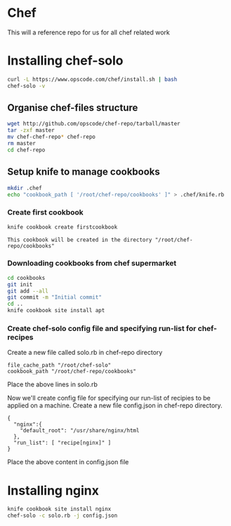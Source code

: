 # Chef
This will a reference repo for us for all chef related work
# Installing chef-solo
```bash
curl -L https://www.opscode.com/chef/install.sh | bash
chef-solo -v
```
## Organise chef-files structure
```bash
wget http://github.com/opscode/chef-repo/tarball/master
tar -zxf master
mv chef-chef-repo* chef-repo
rm master
cd chef-repo
```
## Setup knife to manage cookbooks
```bash
mkdir .chef
echo "cookbook_path [ '/root/chef-repo/cookbooks' ]" > .chef/knife.rb
```
### Create first cookbook
```bash
knife cookbook create firstcookbook
```
```text
This cookbook will be created in the directory "/root/chef-repo/cookbooks"
```
### Downloading cookbooks from chef supermarket
```bash
cd cookbooks
git init
git add --all
git commit -m "Initial commit"
cd ..
knife cookbook site install apt
```

### Create chef-solo config file and specifying run-list for chef-recipes
Create a new file called solo.rb in chef-repo directory
```text
file_cache_path "/root/chef-solo"
cookbook_path "/root/chef-repo/cookbooks"
```
Place the above lines in solo.rb

Now we'll create config file for specifying our run-list of recipies to be applied on a machine.
Create a new file config.json in chef-repo directory.
```text
{
  "nginx":{
    "default_root": "/usr/share/nginx/html
  },
  "run_list": [ "recipe[nginx]" ]
}
```
Place the above content in config.json file

# Installing nginx
```bash
knife cookbook site install nginx
chef-solo -c solo.rb -j config.json
```
